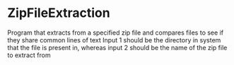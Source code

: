 # ZipFileExtraction
Program that extracts from a specified zip file and compares files to see if they share common lines of text
Input 1 should be the directory in system that the file is present in, whereas input 2 should be the name of the zip file to extract from
